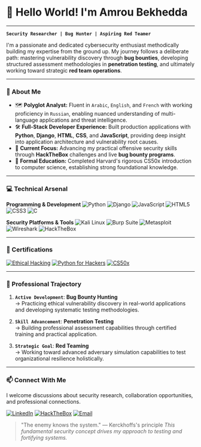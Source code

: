 # 👋 Hello World! I'm Amrou Bekhedda

---

**`Security Researcher | Bug Hunter | Aspiring Red Teamer`**

I'm a passionate and dedicated cybersecurity enthusiast methodically building my expertise from the ground up. My journey follows a deliberate path: mastering vulnerability discovery through **bug bounties**, developing structured assessment methodologies in **penetration testing**, and ultimately working toward strategic **red team operations**.

---

### 🧠 About Me

- 🗺️ **Polyglot Analyst:** Fluent in `Arabic`, `English`, and `French` with working proficiency in `Russian`, enabling nuanced understanding of multi-language applications and threat intelligence.
- 🛠️ **Full-Stack Developer Experience:** Built production applications with **Python**, **Django**, **HTML**, **CSS**, and **JavaScript**, providing deep insight into application architecture and vulnerability root causes.
- 🎯 **Current Focus:** Advancing my practical offensive security skills through **HackTheBox** challenges and live **bug bounty programs**.
- 📜 **Formal Education:** Completed Harvard's rigorous CS50x introduction to computer science, establishing strong foundational knowledge.

---

### 💻 Technical Arsenal

**Programming & Development**
![Python](https://img.shields.io/badge/Python-3776AB?style=for-the-badge&logo=python&logoColor=white)
![Django](https://img.shields.io/badge/Django-092E20?style=for-the-badge&logo=django&logoColor=white)
![JavaScript](https://img.shields.io/badge/JavaScript-F7DF1E?style=for-the-badge&logo=javascript&logoColor=black)
![HTML5](https://img.shields.io/badge/HTML5-E34F26?style=for-the-badge&logo=html5&logoColor=white)
![CSS3](https://img.shields.io/badge/CSS3-1572B6?style=for-the-badge&logo=css3&logoColor=white)
![C](https://img.shields.io/badge/C-A8B9CC?style=for-the-badge&logo=c&logoColor=black)

**Security Platforms & Tools**
![Kali Linux](https://img.shields.io/badge/Kali_Linux-557C94?style=for-the-badge&logo=kali-linux&logoColor=white)
![Burp Suite](https://img.shields.io/badge/Burp_Suite-FF6B6B?style=for-the-badge)
![Metasploit](https://img.shields.io/badge/Metasploit-258FFA?style=for-the-badge)
![Wireshark](https://img.shields.io/badge/Wireshark-1679A7?style=for-the-badge&logo=wireshark&logoColor=white)
![HackTheBox](https://img.shields.io/badge/HackTheBox-9FEF00?style=for-the-badge&logo=hackthebox&logoColor=black)

---

### 📜 Certifications

[![Ethical Hacking](https://img.shields.io/badge/Udemy-Ethical_Hacking_&_Penetration_Testing-A435F0?style=for-the-badge&logo=udemy&logoColor=white)](https://ude.my/UC-0d2855d5-830f-4af7-b877-c51fe84eadfc)
[![Python for Hackers](https://img.shields.io/badge/Udemy-Python_for_Hackers-A435F0?style=for-the-badge&logo=udemy&logoColor=white)](https://www.udemy.com/certificate/UC-718fbfcb-0e35-4d7c-8ee9-414ce07e4fb3/)
[![CS50x](https://img.shields.io/badge/Harvard-CS50x-025E8C?style=for-the-badge&logo=harvard&logoColor=white)](https://certificates.cs50.io/cbafb96e-89e6-4b7a-bcd7-b9bb483f5f27.pdf?size=letter)

---

### 🚀 Professional Trajectory

1.  **`Active Development`**: **Bug Bounty Hunting**  
    → Practicing ethical vulnerability discovery in real-world applications and developing systematic testing methodologies.

2.  **`Skill Advancement`**: **Penetration Testing**  
    → Building professional assessment capabilities through certified training and practical application.

3.  **`Strategic Goal`**: **Red Teaming**  
    → Working toward advanced adversary simulation capabilities to test organizational resilience holistically.

---

### 📫 Connect With Me

I welcome discussions about security research, collaboration opportunities, and professional connections.

[![LinkedIn](https://img.shields.io/badge/LinkedIn-Amrou_Bekhedda-0A66C2?style=for-the-badge&logo=linkedin&logoColor=white)](https://www.linkedin.com/in/amrou-bekhedda-99b314341?lipi=urn%3Ali%3Apage%3Ad_flagship3_profile_view_base_contact_details%3BYZJj1BDiR6yKpjTEJHYCUw%3D%3D)
[![HackTheBox](https://img.shields.io/badge/HackTheBox-Amrou-9FEF00?style=for-the-badge&logo=hackthebox&logoColor=black)](https://app.hackthebox.com/users/2192017)
[![Email](https://img.shields.io/badge/Email-amroubekhedda@gmail.com-D14836?style=for-the-badge&logo=gmail&logoColor=white)](mailto:amroubekhedda@gmail.com)

> "The enemy knows the system." — Kerckhoffs's principle
> *This fundamental security concept drives my approach to testing and fortifying systems.*
